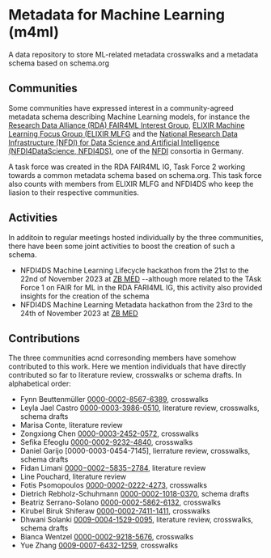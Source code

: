 # Metadata for Machine Learning (m4ml)
A data repository to store ML-related metadata crosswalks and a metadata schema based on schema.org

## Communities
Some communities have expressed interest in a community-agreed metadata schema describing Machine Learning models, for instance the [Research Data Alliance (RDA) FAIR4ML Interest Group](https://www.rd-alliance.org/groups/fair-machine-learning-fair4ml-ig), [ELIXIR Machine Learning Focus Group (ELIXIR MLFG](https://elixir-europe.org/focus-groups/machine-learning) and the [National Research Data Infrastructure (NFDI) for Data Science and Artificial Intelligence (NFDI4DataScience, NFDI4DS)](https://www.nfdi4datascience.de/), one of the [NFDI](https://www.nfdi.de/?lang=en) consortia in Germany.

A task force was created in the RDA FAIR4ML IG, Task Force 2 working towards a common metadata schema based on schema.org. This task force also counts with members from ELIXIR MLFG and NFDI4DS who keep the liasion to their respective communities.

## Activities
In additoin to regular meetings hosted individually by the three communities, there have been some joint activities to boost the creation of such a schema.
* NFDI4DS Machine Learning Lifecycle hackathon from the 21st to the 22nd of November 2023 at [ZB MED](https://www.zbmed.de/en/) --although more related to the TAsk Force 1 on FAIR for ML in the RDA FARI4ML IG, this activity also provided insights for the creation of the schema
* NFDI4DS Machine Learning Metadata hackathon from the 23rd to the 24th of November 2023 at [ZB MED](https://www.zbmed.de/en/)

## Contributions
The three communities acnd corresonding members have somehow contributed to this work. Here we mention individuals that have directly contributed so far to literature review, crosswalks or schema drafts. In alphabetical order:
* Fynn Beuttenmüller [0000-0002-8567-6389](https://orcid.org/0000-0002-8567-6389), crosswalks
* Leyla Jael Castro [0000-0003-3986-0510](https://orcid.org/0000-0003-3986-0510), literature review, crosswalks, schema drafts
* Marisa Conte, literature review
* Zongxiong Chen [0000-0003-2452-0572](https://orcid.org/0000-0003-2452-0572), crosswalks
* Sefika Efeoglu [0000-0002-9232-4840](https://orcid.org/0000-0002-9232-4840), crosswalks
* Daniel Garijo [0000-0003-0454-7145], lierrature review, crosswalks, schema drafts
* Fidan Limani [0000−0002−5835−2784](https://orcid.org/0000-0002-5835-2784), literature review
* Line Pouchard, literature review
* Fotis Psomopoulos [0000-0002-0222-4273](https://orcid.org/0000-0002-0222-4273), crosswalks
* Dietrich Rebholz-Schuhmann [0000-0002-1018-0370](https://orcid.org/0000-0002-1018-0370), schema drafts
* Beatriz Serrano-Solano [0000-0002-5862-6132](https://orcid.org/0000-0002-5862-6132), crosswalks
* Kirubel Biruk Shiferaw [0000-0002-7411-1411](https://orcid.org/0000-0002-7411-1411), crosswalks
* Dhwani Solanki [0009-0004-1529-0095](https://orcid.org/0009-0004-1529-0095), literature review, crosswalks, schema drafts
* Bianca Wentzel [0000-0002-9218-5676](https://orcid.org/0000-0002-9218-5676), crosswalks
* Yue Zhang [0009-0007-6432-1259](https://orcid.org/0009-0007-6432-1259), crosswalks




